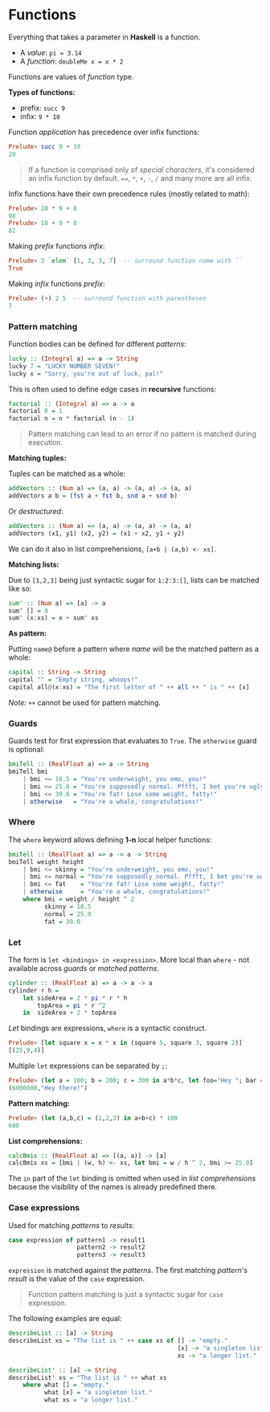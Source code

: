 # Functions

Everything that takes a parameter in **Haskell** is a function.

* A *value*: `pi = 3.14`
* A *function*: `doubleMe x = x * 2`

Functions are values of *function* type.

**Types of functions:**

* prefix: `succ 9`
* infix: `9 * 10`

Function *application* has precedence over infix functions:

```Haskell
Prelude> succ 9 + 10
20
```

> If a function is comprised only of *special characters*, it's considered an infix function by default. `==`, `*`, `+`, `-`, `/` and many more are all infix.

Infix functions have their own precedence rules (mostly related to math):

```Haskell
Prelude> 10 * 9 + 8
98
Prelude> 10 + 9 * 8
82
```

Making *prefix* functions *infix*:

```Haskell
Prelude> 3 `elem` [1, 3, 3, 7]  -- surround function name with ``
True
```

Making *infix* functions *prefix*:

```Haskell
Prelude> (+) 2 5  -- surround function with parentheses
7
```

### Pattern matching

Function bodies can be defined for different *patterns*:

```Haskell
lucky :: (Integral a) => a -> String
lucky 7 = "LUCKY NUMBER SEVEN!"
lucky x = "Sorry, you're out of luck, pal!"
```

This is often used to define edge cases in **recursive** functions:

```Haskell
factorial :: (Integral a) => a -> a
factorial 0 = 1
factorial n = n * factorial (n - 1)
```

> Pattern matching can lead to an error if no pattern is matched during execution.

**Matching tuples:**

Tuples can be matched as a whole:

```Haskell
addVectors :: (Num a) => (a, a) -> (a, a) -> (a, a)
addVectors a b = (fst a + fst b, snd a + snd b)
```

Or *destructured*:

```Haskell
addVectors :: (Num a) => (a, a) -> (a, a) -> (a, a)
addVectors (x1, y1) (x2, y2) = (x1 + x2, y1 + y2)
```

We can do it also in list comprehensions, `[a+b | (a,b) <- xs]`.

**Matching lists:**

Due to `[1,2,3]` being just syntactic sugar for `1:2:3:[]`, lists can be matched like so:

```Haskell
sum' :: (Num a) => [a] -> a  
sum' [] = 0  
sum' (x:xs) = x + sum' xs
```

**As pattern:**

Putting `name@` before a pattern where *name* will be the matched pattern as a whole:

```Haskell
capital :: String -> String
capital "" = "Empty string, whoops!"
capital all@(x:xs) = "The first letter of " ++ all ++ " is " ++ [x]
```

*Note:*
`++` cannot be used for pattern matching.

### Guards

Guards test for first expression that evaluates to `True`. The `otherwise` guard is optional:

```Haskell
bmiTell :: (RealFloat a) => a -> String
bmiTell bmi
    | bmi <= 18.5 = "You're underweight, you emo, you!"
    | bmi <= 25.0 = "You're supposedly normal. Pffft, I bet you're ugly!"
    | bmi <= 30.0 = "You're fat! Lose some weight, fatty!"
    | otherwise   = "You're a whale, congratulations!"
```

### Where

The `where` keyword allows defining **1-n** local helper functions:

```Haskell
bmiTell :: (RealFloat a) => a -> a -> String
bmiTell weight height
    | bmi <= skinny = "You're underweight, you emo, you!"
    | bmi <= normal = "You're supposedly normal. Pffft, I bet you're ugly!"
    | bmi <= fat    = "You're fat! Lose some weight, fatty!"
    | otherwise     = "You're a whale, congratulations!"
    where bmi = weight / height ^ 2
          skinny = 18.5
          normal = 25.0
          fat = 30.0
```

### Let

The form is `let <bindings> in <expression>`. More local than `where` - not available across *guards* or *matched patterns*.

```Haskell
cylinder :: (RealFloat a) => a -> a -> a
cylinder r h =
    let sideArea = 2 * pi * r * h
        topArea = pi * r ^2
    in  sideArea + 2 * topArea
```

*Let* bindings are expressions, `where` is a syntactic construct.

```Haskell
Prelude> [let square x = x * x in (square 5, square 3, square 2)]
[(25,9,4)]
```

Multiple `let` expressions can be separated by `;`:

```Haskell
Prelude> (let a = 100; b = 200; c = 300 in a*b*c, let foo="Hey "; bar = "there!" in foo ++ bar)
(6000000,"Hey there!")
```

**Pattern matching:**

```Haskell
Prelude> (let (a,b,c) = (1,2,3) in a+b+c) * 100
600
```

**List comprehensions:**

```Haskell
calcBmis :: (RealFloat a) => [(a, a)] -> [a]
calcBmis xs = [bmi | (w, h) <- xs, let bmi = w / h ^ 2, bmi >= 25.0]
```

The `in` part of the `let` binding is omitted when used in *list comprehensions* because the visibility of the names is already predefined there.

### Case expressions

Used for matching *patterns* to *results*:

```Haskell
case expression of pattern1 -> result1
                   pattern2 -> result2
                   pattern3 -> result3
```

`expression` is matched against the *patterns*. The first matching *pattern*'s *result* is the value of the `case` expression.

> Function pattern matching is just a syntactic sugar for `case` expression.

The following examples are equal:

```Haskell
describeList :: [a] -> String
describeList xs = "The list is " ++ case xs of [] -> "empty."
                                               [x] -> "a singleton list."
                                               xs -> "a longer list."

describeList' :: [a] -> String
describeList' xs = "The list is " ++ what xs
    where what [] = "empty."
          what [x] = "a singleton list."
          what xs = "a longer list."
```
